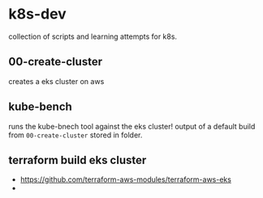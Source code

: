 # k8s-dev

collection of scripts and learning attempts for k8s. 

## 00-create-cluster

creates a eks cluster on aws

## kube-bench

runs the kube-bnech tool against the eks cluster! output of a default build from `00-create-cluster` stored in folder.

## terraform build eks cluster

- https://github.com/terraform-aws-modules/terraform-aws-eks
- 